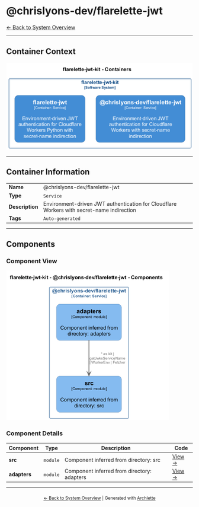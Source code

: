 # @chrislyons-dev/flarelette-jwt

[← Back to System Overview](./README.md)

---

## Container Context

![Container Diagram](./diagrams/structurizr-Containers.png)

---

## Container Information

<table>
<tbody>
<tr>
<td><strong>Name</strong></td>
<td>@chrislyons-dev/flarelette-jwt</td>
</tr>
<tr>
<td><strong>Type</strong></td>
<td><code>Service</code></td>
</tr>
<tr>
<td><strong>Description</strong></td>
<td>Environment-driven JWT authentication for Cloudflare Workers with secret-name indirection</td>
</tr>
<tr>
<td><strong>Tags</strong></td>
<td><code>Auto-generated</code></td>
</tr>
</tbody>
</table>

---

## Components


### Component View

![Component Diagram](./diagrams/structurizr-Components__chrislyons_dev_flarelette_jwt.png)

### Component Details

<table>
<thead>
<tr>
<th>Component</th>
<th>Type</th>
<th>Description</th>
<th>Code</th>
</tr>
</thead>
<tbody>
<tr>
<td><strong>src</strong></td>
<td><code>module</code></td>
<td>Component inferred from directory: src</td>
<td><a href="./chrislyons_dev_flarelette_jwt__src.md">View →</a></td>
</tr>
<tr>
<td><strong>adapters</strong></td>
<td><code>module</code></td>
<td>Component inferred from directory: adapters</td>
<td><a href="./chrislyons_dev_flarelette_jwt__adapters.md">View →</a></td>
</tr>
</tbody>
</table>


---

<div align="center">
<sub><a href="./README.md">← Back to System Overview</a> | Generated with <a href="https://github.com/chrislyons-dev/archlette">Archlette</a></sub>
</div>

